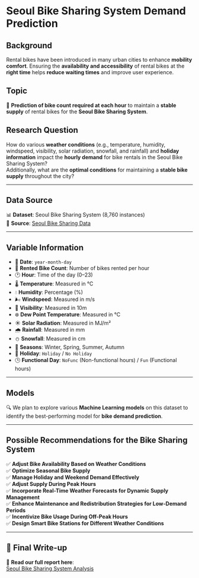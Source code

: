 # **Seoul Bike Sharing System Demand Prediction**

## **Background**
Rental bikes have been introduced in many urban cities to enhance **mobility comfort**. Ensuring the **availability and accessibility** of rental bikes at the **right time** helps **reduce waiting times** and improve user experience.

## **Topic**
🔹 **Prediction of bike count required at each hour** to maintain a **stable supply** of rental bikes for the **Seoul Bike Sharing System**.

## **Research Question**
How do various **weather conditions** (e.g., temperature, humidity, windspeed, visibility, solar radiation, snowfall, and rainfall) and **holiday information** impact the **hourly demand** for bike rentals in the Seoul Bike Sharing System?  
Additionally, what are the **optimal conditions** for maintaining a **stable bike supply** throughout the city?

---

## **Data Source**
📊 **Dataset**: Seoul Bike Sharing System (8,760 instances)  
🔗 **Source**: [Seoul Bike Sharing Data]([https://data.seoul.go.kr/](https://archive.ics.uci.edu/dataset/560/seoul+bike+sharing+demand))  

---

## **Variable Information**
- 📅 **Date**: `year-month-day`
- 🚴 **Rented Bike Count**: Number of bikes rented per hour
- 🕐 **Hour**: Time of the day (0–23)
- 🌡️ **Temperature**: Measured in °C
- 💧 **Humidity**: Percentage (%)
- 🌬️ **Windspeed**: Measured in m/s
- 👀 **Visibility**: Measured in 10m
- ❄️ **Dew Point Temperature**: Measured in °C
- ☀️ **Solar Radiation**: Measured in MJ/m²
- 🌧️ **Rainfall**: Measured in mm
- ⛄ **Snowfall**: Measured in cm
- 🍂 **Seasons**: Winter, Spring, Summer, Autumn
- 🎉 **Holiday**: `Holiday` / `No Holiday`
- 🕒 **Functional Day**: `NoFunc` (Non-functional hours) / `Fun` (Functional hours)

---

## **Models**
🔍 We plan to explore various **Machine Learning models** on this dataset to identify the best-performing model for **bike demand prediction**.

---

## **Possible Recommendations for the Bike Sharing System**
✅ **Adjust Bike Availability Based on Weather Conditions**  
✅ **Optimize Seasonal Bike Supply**  
✅ **Manage Holiday and Weekend Demand Effectively**  
✅ **Adjust Supply During Peak Hours**  
✅ **Incorporate Real-Time Weather Forecasts for Dynamic Supply Management**  
✅ **Enhance Maintenance and Redistribution Strategies for Low-Demand Periods**  
✅ **Incentivize Bike Usage During Off-Peak Hours**  
✅ **Design Smart Bike Stations for Different Weather Conditions**  

---

## 📜 **Final Write-up**
📄 **Read our full report here**:  
[Seoul Bike Sharing System Analysis](https://docs.google.com/document/d/1GdiP4iON49Sd3AJqsRZlDoQhmfhG81iR/edit?usp=sharing&ouid=105049261238731764444&rtpof=true&sd=true)  

